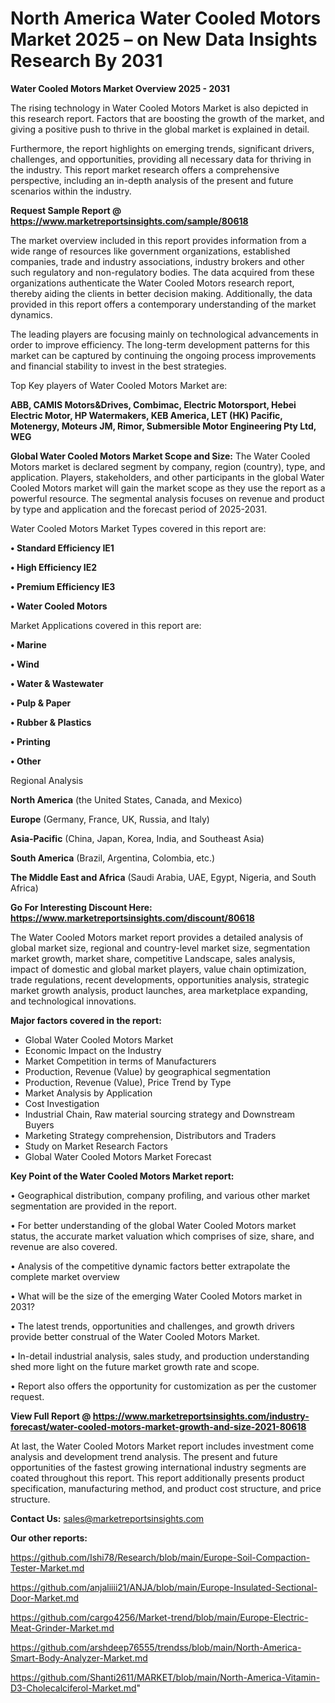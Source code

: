 # North America Water Cooled Motors Market 2025 – on New Data Insights Research By 2031

<Strong> Water Cooled Motors Market Overview 2025 - 2031</strong>

The rising technology in Water Cooled Motors Market is also depicted in this research report. Factors that are boosting the growth of the market, and giving a positive push to thrive in the global market is explained in detail.

Furthermore, the report highlights on emerging trends, significant drivers, challenges, and opportunities, providing all necessary data for thriving in the industry. This report market research offers a comprehensive perspective, including an in-depth analysis of the present and future scenarios within the industry.

<strong>Request Sample Report @ <a href=https://www.marketreportsinsights.com/sample/80618>https://www.marketreportsinsights.com/sample/80618</a></strong>

The market overview included in this report provides information from a wide range of resources like government organizations, established companies, trade and industry associations, industry brokers and other such regulatory and non-regulatory bodies. The data acquired from these organizations authenticate the Water Cooled Motors research report, thereby aiding the clients in better decision making. Additionally, the data provided in this report offers a contemporary understanding of the market dynamics.

The leading players are focusing mainly on technological advancements in order to improve efficiency. The long-term development patterns for this market can be captured by continuing the ongoing process improvements and financial stability to invest in the best strategies.

Top Key players of Water Cooled Motors Market are:

<strong>ABB, CAMIS Motors&Drives, Combimac, Electric Motorsport, Hebei Electric Motor, HP Watermakers, KEB America, LET (HK) Pacific, Motenergy, Moteurs JM, Rimor, Submersible Motor Engineering Pty Ltd, WEG</strong>

<strong><b>Global Water Cooled Motors Market Scope and Size:</b></strong>
The Water Cooled Motors market is declared segment by company, region (country), type, and application. Players, stakeholders, and other participants in the global Water Cooled Motors market will gain the market scope as they use the report as a powerful resource. The segmental analysis focuses on revenue and product by type and application and the forecast period of 2025-2031.

Water Cooled Motors Market Types covered in this report are:

<strong>• Standard Efficiency IE1

• High Efficiency IE2

• Premium Efficiency IE3

• Water Cooled Motors</strong>

Market Applications covered in this report are:

<strong>• Marine

• Wind

• Water & Wastewater

• Pulp & Paper

• Rubber & Plastics

• Printing

• Other</strong> 

Regional Analysis

<strong>North America</strong> (the United States, Canada, and Mexico)

<strong>Europe</strong> (Germany, France, UK, Russia, and Italy)

<strong>Asia-Pacific</strong> (China, Japan, Korea, India, and Southeast Asia)

<strong>South America</strong> (Brazil, Argentina, Colombia, etc.)

<strong>The Middle East and Africa</strong> (Saudi Arabia, UAE, Egypt, Nigeria, and South Africa)

<strong>Go For Interesting Discount Here: <a href=https://www.marketreportsinsights.com/discount/80618>https://www.marketreportsinsights.com/discount/80618</a></strong>

The Water Cooled Motors market report provides a detailed analysis of global market size, regional and country-level market size, segmentation market growth, market share, competitive Landscape, sales analysis, impact of domestic and global market players, value chain optimization, trade regulations, recent developments, opportunities analysis, strategic market growth analysis, product launches, area marketplace expanding, and technological innovations.

<strong><b>Major factors covered in the report:</b></strong>
<ul>
  <li>Global Water Cooled Motors Market </li>
  <li>Economic Impact on the Industry</li>
  <li>Market Competition in terms of Manufacturers</li>
  <li>Production, Revenue (Value) by geographical segmentation</li>
  <li>Production, Revenue (Value), Price Trend by Type</li>
  <li>Market Analysis by Application</li>
  <li>Cost Investigation</li>
  <li>Industrial Chain, Raw material sourcing strategy and Downstream Buyers</li>
  <li>Marketing Strategy comprehension, Distributors and Traders</li>
  <li>Study on Market Research Factors</li>
  <li>Global Water Cooled Motors Market Forecast</li>
</ul>

<strong><b>Key Point of the Water Cooled Motors Market report:</b></strong>

• Geographical distribution, company profiling, and various other market segmentation are provided in the report.

• For better understanding of the global Water Cooled Motors market status, the accurate market valuation which comprises of size, share, and revenue are also covered.

• Analysis of the competitive dynamic factors better extrapolate the complete market overview

• What will be the size of the emerging Water Cooled Motors market in 2031?

• The latest trends, opportunities and challenges, and growth drivers provide better construal of the Water Cooled Motors Market.

• In-detail industrial analysis, sales study, and production understanding shed more light on the future market growth rate and scope.

• Report also offers the opportunity for customization as per the customer request.

<strong><b>View Full Report @ <a href=https://www.marketreportsinsights.com/industry-forecast/water-cooled-motors-market-growth-and-size-2021-80618>https://www.marketreportsinsights.com/industry-forecast/water-cooled-motors-market-growth-and-size-2021-80618</a></b></strong>


At last, the Water Cooled Motors Market report includes investment come analysis and development trend analysis. The present and future opportunities of the fastest growing international industry segments are coated throughout this report. This report additionally presents product specification, manufacturing method, and product cost structure, and price structure.

<strong>Contact Us:</strong>
sales@marketreportsinsights.com

<strong>Our other reports:</strong>

<a href=https://github.com/Ishi78/Research/blob/main/Europe-Soil-Compaction-Tester-Market.md>https://github.com/Ishi78/Research/blob/main/Europe-Soil-Compaction-Tester-Market.md</a>

<a href=https://github.com/anjaliiii21/ANJA/blob/main/Europe-Insulated-Sectional-Door-Market.md>https://github.com/anjaliiii21/ANJA/blob/main/Europe-Insulated-Sectional-Door-Market.md</a>

<a href=https://github.com/cargo4256/Market-trend/blob/main/Europe-Electric-Meat-Grinder-Market.md>https://github.com/cargo4256/Market-trend/blob/main/Europe-Electric-Meat-Grinder-Market.md</a>

<a href=https://github.com/arshdeep76555/trendss/blob/main/North-America-Smart-Body-Analyzer-Market.md>https://github.com/arshdeep76555/trendss/blob/main/North-America-Smart-Body-Analyzer-Market.md</a>

<a href=https://github.com/Shanti2611/MARKET/blob/main/North-America-Vitamin-D3-Cholecalciferol-Market.md>https://github.com/Shanti2611/MARKET/blob/main/North-America-Vitamin-D3-Cholecalciferol-Market.md</a>"
